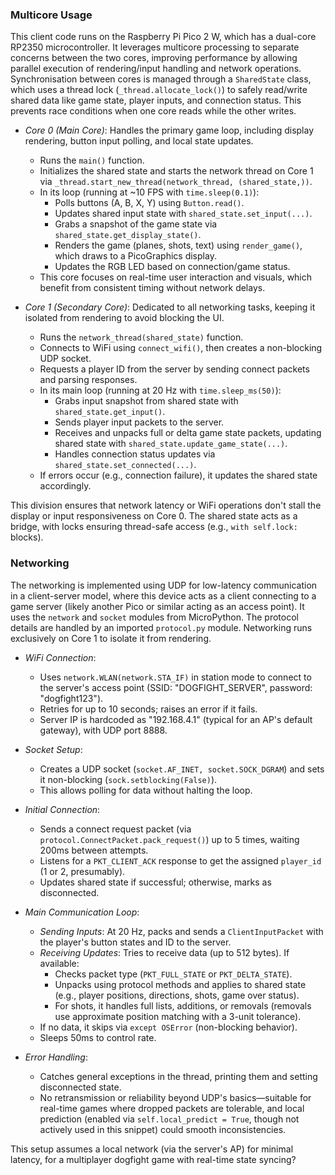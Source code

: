 
### Multicore Usage

This client code runs on the Raspberry Pi Pico 2 W, which has a dual-core RP2350 microcontroller.
It leverages multicore processing to separate concerns between the two cores, improving performance
by allowing parallel execution of rendering/input handling and network operations. Synchronisation
between cores is managed through a `SharedState` class, which uses a thread lock (`_thread.allocate_lock()`)
to safely read/write shared data like game state, player inputs, and connection status. This prevents
race conditions when one core reads while the other writes.


- *Core 0 (Main Core)*: Handles the primary game loop, including display rendering,
  button input polling, and local state updates.
  - Runs the `main()` function.
  - Initializes the shared state and starts the network thread on Core 1 via
    `_thread.start_new_thread(network_thread, (shared_state,))`.
  - In its loop (running at ~10 FPS with `time.sleep(0.1)`):
    - Polls buttons (A, B, X, Y) using `Button.read()`.
    - Updates shared input state with `shared_state.set_input(...)`.
    - Grabs a snapshot of the game state via `shared_state.get_display_state()`.
    - Renders the game (planes, shots, text) using `render_game()`, which draws
      to a PicoGraphics display.
    - Updates the RGB LED based on connection/game status.
  - This core focuses on real-time user interaction and visuals, which benefit
    from consistent timing without network delays.

- *Core 1 (Secondary Core)*: Dedicated to all networking tasks, keeping it isolated
  from rendering to avoid blocking the UI.
  - Runs the `network_thread(shared_state)` function.
  - Connects to WiFi using `connect_wifi()`, then creates a non-blocking UDP socket.
  - Requests a player ID from the server by sending connect packets and parsing responses.
  - In its main loop (running at 20 Hz with `time.sleep_ms(50)`):
    - Grabs input snapshot from shared state with `shared_state.get_input()`.
    - Sends player input packets to the server.
    - Receives and unpacks full or delta game state packets, updating shared state with
      `shared_state.update_game_state(...)`.
    - Handles connection status updates via `shared_state.set_connected(...)`.
  - If errors occur (e.g., connection failure), it updates the shared state accordingly.

This division ensures that network latency or WiFi operations don't stall the display or
input responsiveness on Core 0. The shared state acts as a bridge, with locks ensuring
thread-safe access (e.g., `with self.lock:` blocks).


### Networking

The networking is implemented using UDP for low-latency communication in a client-server model,
where this device acts as a client connecting to a game server (likely another Pico or similar
acting as an access point). It uses the `network` and `socket` modules from MicroPython.
The protocol details are handled by an imported `protocol.py` module.
Networking runs exclusively on Core 1 to isolate it from rendering.

- *WiFi Connection*:
  - Uses `network.WLAN(network.STA_IF)` in station mode to connect to the server's
    access point (SSID: "DOGFIGHT_SERVER", password: "dogfight123").
  - Retries for up to 10 seconds; raises an error if it fails.
  - Server IP is hardcoded as "192.168.4.1" (typical for an AP's default gateway),
    with UDP port 8888.

- *Socket Setup*:
  - Creates a UDP socket (`socket.AF_INET, socket.SOCK_DGRAM`) and sets it
    non-blocking (`sock.setblocking(False)`).
  - This allows polling for data without halting the loop.

- *Initial Connection*:
  - Sends a connect request packet (via `protocol.ConnectPacket.pack_request()`)
    up to 5 times, waiting 200ms between attempts.
  - Listens for a `PKT_CLIENT_ACK` response to get the assigned `player_id`
    (1 or 2, presumably).
  - Updates shared state if successful; otherwise, marks as disconnected.

- *Main Communication Loop*:
  - *Sending Inputs*: At 20 Hz, packs and sends a `ClientInputPacket` with the
    player's button states and ID to the server.
  - *Receiving Updates*: Tries to receive data (up to 512 bytes). If available:
    - Checks packet type (`PKT_FULL_STATE` or `PKT_DELTA_STATE`).
    - Unpacks using protocol methods and applies to shared state (e.g., player
      positions, directions, shots, game over status).
    - For shots, it handles full lists, additions, or removals (removals use
      approximate position matching with a 3-unit tolerance).
  - If no data, it skips via `except OSError` (non-blocking behavior).
  - Sleeps 50ms to control rate.

- *Error Handling*:
  - Catches general exceptions in the thread, printing them and setting
    disconnected state.
  - No retransmission or reliability beyond UDP's basics—suitable for
    real-time games where dropped packets are tolerable, and local prediction
    (enabled via `self.local_predict = True`, though not actively used in this
    snippet) could smooth inconsistencies.

This setup assumes a local network (via the server's AP) for minimal latency,
for a multiplayer dogfight game with real-time state syncing?

